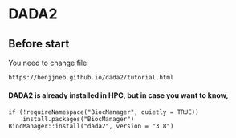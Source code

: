 # DADA2

## Before start
You need to change file

```
https://benjjneb.github.io/dada2/tutorial.html
```

#### DADA2 is already installed in HPC, but in case you want to know,
```
if (!requireNamespace("BiocManager", quietly = TRUE))
    install.packages("BiocManager")
BiocManager::install("dada2", version = "3.8")
```
